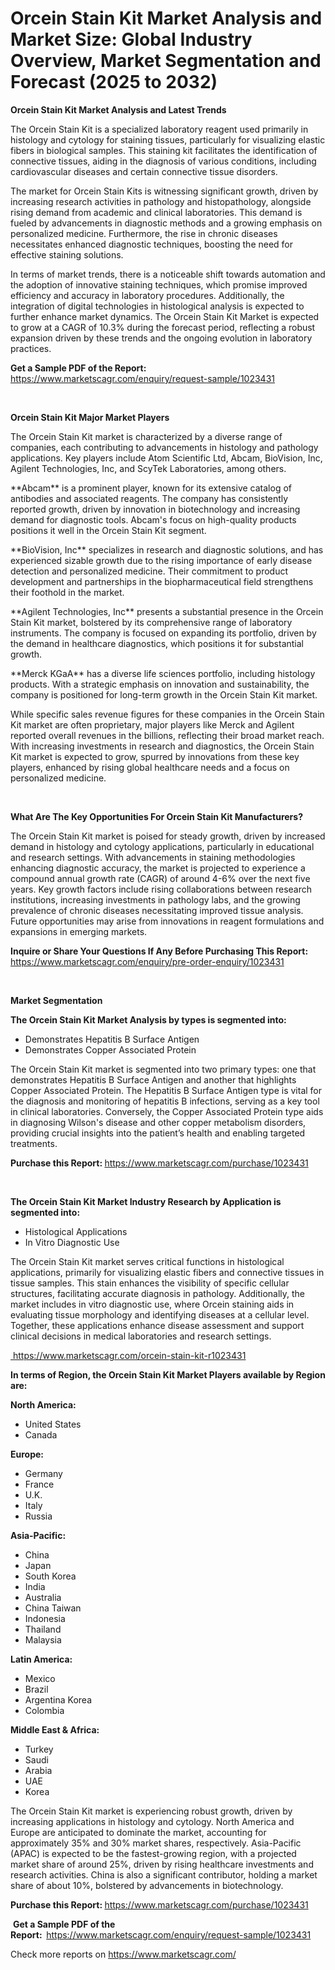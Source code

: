 <p><h1>Orcein Stain Kit Market Analysis and Market Size: Global Industry Overview, Market Segmentation and Forecast (2025 to 2032)</h1></p><p><strong>Orcein Stain Kit Market Analysis and Latest Trends</strong></p>
<p><p>The Orcein Stain Kit is a specialized laboratory reagent used primarily in histology and cytology for staining tissues, particularly for visualizing elastic fibers in biological samples. This staining kit facilitates the identification of connective tissues, aiding in the diagnosis of various conditions, including cardiovascular diseases and certain connective tissue disorders.</p><p>The market for Orcein Stain Kits is witnessing significant growth, driven by increasing research activities in pathology and histopathology, alongside rising demand from academic and clinical laboratories. This demand is fueled by advancements in diagnostic methods and a growing emphasis on personalized medicine. Furthermore, the rise in chronic diseases necessitates enhanced diagnostic techniques, boosting the need for effective staining solutions.</p><p>In terms of market trends, there is a noticeable shift towards automation and the adoption of innovative staining techniques, which promise improved efficiency and accuracy in laboratory procedures. Additionally, the integration of digital technologies in histological analysis is expected to further enhance market dynamics. The Orcein Stain Kit Market is expected to grow at a CAGR of 10.3% during the forecast period, reflecting a robust expansion driven by these trends and the ongoing evolution in laboratory practices.</p></p>
<p><strong>Get a Sample PDF of the Report:&nbsp;</strong> <a href="https://www.marketscagr.com/enquiry/request-sample/1023431?utm_campaign=2480&utm_medium=2&utm_source=Github&utm_content=ia&utm_term=07032025&utm_id=orcein-stain-kit">https://www.marketscagr.com/enquiry/request-sample/1023431</a></p>
<p>&nbsp;</p>
<p><strong>Orcein Stain Kit Major Market Players</strong></p>
<p><p>The Orcein Stain Kit market is characterized by a diverse range of companies, each contributing to advancements in histology and pathology applications. Key players include Atom Scientific Ltd, Abcam, BioVision, Inc, Agilent Technologies, Inc, and ScyTek Laboratories, among others.</p><p>**Abcam** is a prominent player, known for its extensive catalog of antibodies and associated reagents. The company has consistently reported growth, driven by innovation in biotechnology and increasing demand for diagnostic tools. Abcam's focus on high-quality products positions it well in the Orcein Stain Kit segment.</p><p>**BioVision, Inc** specializes in research and diagnostic solutions, and has experienced sizable growth due to the rising importance of early disease detection and personalized medicine. Their commitment to product development and partnerships in the biopharmaceutical field strengthens their foothold in the market.</p><p>**Agilent Technologies, Inc** presents a substantial presence in the Orcein Stain Kit market, bolstered by its comprehensive range of laboratory instruments. The company is focused on expanding its portfolio, driven by the demand in healthcare diagnostics, which positions it for substantial growth.</p><p>**Merck KGaA** has a diverse life sciences portfolio, including histology products. With a strategic emphasis on innovation and sustainability, the company is positioned for long-term growth in the Orcein Stain Kit market.</p><p>While specific sales revenue figures for these companies in the Orcein Stain Kit market are often proprietary, major players like Merck and Agilent reported overall revenues in the billions, reflecting their broad market reach. With increasing investments in research and diagnostics, the Orcein Stain Kit market is expected to grow, spurred by innovations from these key players, enhanced by rising global healthcare needs and a focus on personalized medicine.</p></p>
<p>&nbsp;</p>
<p><strong>What Are The Key Opportunities For Orcein Stain Kit Manufacturers?</strong></p>
<p><p>The Orcein Stain Kit market is poised for steady growth, driven by increased demand in histology and cytology applications, particularly in educational and research settings. With advancements in staining methodologies enhancing diagnostic accuracy, the market is projected to experience a compound annual growth rate (CAGR) of around 4-6% over the next five years. Key growth factors include rising collaborations between research institutions, increasing investments in pathology labs, and the growing prevalence of chronic diseases necessitating improved tissue analysis. Future opportunities may arise from innovations in reagent formulations and expansions in emerging markets.</p></p>
<p><strong>Inquire or Share Your Questions If Any Before Purchasing This Report:</strong> <a href="https://www.marketscagr.com/enquiry/pre-order-enquiry/1023431?utm_campaign=2480&utm_medium=2&utm_source=Github&utm_content=ia&utm_term=07032025&utm_id=orcein-stain-kit">https://www.marketscagr.com/enquiry/pre-order-enquiry/1023431</a></p>
<p>&nbsp;</p>
<p><strong>Market Segmentation</strong></p>
<p><strong>The Orcein Stain Kit Market Analysis by types is segmented into:</strong></p>
<p><ul><li>Demonstrates Hepatitis B Surface Antigen</li><li>Demonstrates Copper Associated Protein</li></ul></p>
<p><p>The Orcein Stain Kit market is segmented into two primary types: one that demonstrates Hepatitis B Surface Antigen and another that highlights Copper Associated Protein. The Hepatitis B Surface Antigen type is vital for the diagnosis and monitoring of hepatitis B infections, serving as a key tool in clinical laboratories. Conversely, the Copper Associated Protein type aids in diagnosing Wilson's disease and other copper metabolism disorders, providing crucial insights into the patient’s health and enabling targeted treatments.</p></p>
<p><strong>Purchase this Report:&nbsp;</strong><a href="https://www.marketscagr.com/purchase/1023431?utm_campaign=2480&utm_medium=2&utm_source=Github&utm_content=ia&utm_term=07032025&utm_id=orcein-stain-kit">https://www.marketscagr.com/purchase/1023431</a></p>
<p>&nbsp;</p>
<p><strong>The Orcein Stain Kit Market Industry Research by Application is segmented into:</strong></p>
<p><ul><li>Histological Applications</li><li>In Vitro Diagnostic Use</li></ul></p>
<p><p>The Orcein Stain Kit market serves critical functions in histological applications, primarily for visualizing elastic fibers and connective tissues in tissue samples. This stain enhances the visibility of specific cellular structures, facilitating accurate diagnosis in pathology. Additionally, the market includes in vitro diagnostic use, where Orcein staining aids in evaluating tissue morphology and identifying diseases at a cellular level. Together, these applications enhance disease assessment and support clinical decisions in medical laboratories and research settings.</p></p>
<p><a href="https://www.marketscagr.com/orcein-stain-kit-r1023431?utm_campaign=2480&utm_medium=2&utm_source=Github&utm_content=ia&utm_term=07032025&utm_id=orcein-stain-kit">&nbsp;https://www.marketscagr.com/orcein-stain-kit-r1023431</a></p>
<p><strong>In terms of Region, the Orcein Stain Kit Market Players available by Region are:</strong></p>
<p>
    <p> <strong> North America: </strong>
        <ul>
            <li>United States</li>
            <li>Canada</li>
        </ul>
        </p> 
    <p> <strong> Europe: </strong>
        <ul>
            <li>Germany</li>
            <li>France</li>
            <li>U.K.</li>
            <li>Italy</li>
            <li>Russia</li>
        </ul>
        </p> 
    <p> <strong> Asia-Pacific: </strong>
        <ul>
            <li>China</li>
            <li>Japan</li>
            <li>South Korea</li>
            <li>India</li>
            <li>Australia</li>
            <li>China Taiwan</li>
            <li>Indonesia</li>
            <li>Thailand</li>
            <li>Malaysia</li>
        </ul>
        </p> 
    <p> <strong> Latin America: </strong>
        <ul>
            <li>Mexico</li>
            <li>Brazil</li>
            <li>Argentina Korea</li>
            <li>Colombia</li>
        </ul>
        </p> 
    <p> <strong> Middle East & Africa: </strong>
        <ul>
            <li>Turkey</li>
            <li>Saudi</li>
            <li>Arabia</li>
            <li>UAE</li>
            <li>Korea</li>
        </ul>
    </p>
    </p>
<p><p>The Orcein Stain Kit market is experiencing robust growth, driven by increasing applications in histology and cytology. North America and Europe are anticipated to dominate the market, accounting for approximately 35% and 30% market shares, respectively. Asia-Pacific (APAC) is expected to be the fastest-growing region, with a projected market share of around 25%, driven by rising healthcare investments and research activities. China is also a significant contributor, holding a market share of about 10%, bolstered by advancements in biotechnology.</p></p>
<p><strong>Purchase this Report: </strong><a href="https://www.marketscagr.com/purchase/1023431?utm_campaign=2480&utm_medium=2&utm_source=Github&utm_content=ia&utm_term=07032025&utm_id=orcein-stain-kit">https://www.marketscagr.com/purchase/1023431</a></p>
<p>&nbsp;<strong>Get a Sample PDF of the Report:&nbsp;&nbsp;</strong><a href="https://www.marketscagr.com/enquiry/request-sample/1023431?utm_campaign=2480&utm_medium=2&utm_source=Github&utm_content=ia&utm_term=07032025&utm_id=orcein-stain-kit">https://www.marketscagr.com/enquiry/request-sample/1023431</a></p>
<p><strong></strong></p>
<p>Check more reports on <a href="https://www.marketscagr.com/?utm_campaign=2480&utm_medium=2&utm_source=Github&utm_content=ia&utm_term=07032025&utm_id=orcein-stain-kit">https://www.marketscagr.com/</a></p>